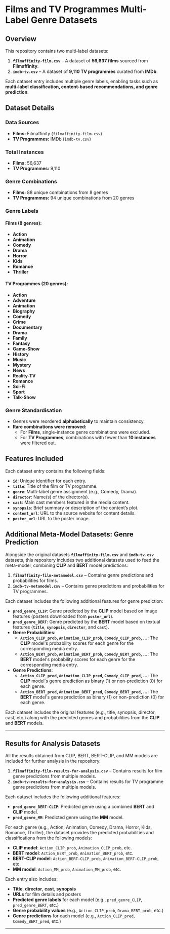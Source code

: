 # Films and TV Programmes Multi-Label Genre Datasets  

## Overview  

This repository contains two multi-label datasets:  
1. **`filmaffinity-film.csv`** – A dataset of **56,637 films** sourced from **Filmaffinity**.  
2. **`imdb-tv.csv`** – A dataset of **9,110 TV programmes** curated from **IMDb**.

Each dataset entry includes multiple genre labels, enabling tasks such as **multi-label classification, content-based recommendations, and genre prediction**.  



## Dataset Details  

### Data Sources  
- **Films:** Filmaffinity (`filmaffinity-film.csv`)  
- **TV Programmes:** IMDb (`imdb-tv.csv`)

### Total Instances  
- **Films:** 56,637  
- **TV Programmes:** 9,110  

### Genre Combinations  
- **Films:** 88 unique combinations from 8 genres  
- **TV Programmes:** 94 unique combinations from 20 genres

### Genre Labels

#### Films (8 genres):
- **Action**
- **Animation**
- **Comedy**
- **Drama**
- **Horror**
- **Kids**
- **Romance**
- **Thriller**

#### TV Programmes (20 genres):
- **Action**
- **Adventure**
- **Animation**
- **Biography**
- **Comedy**
- **Crime**
- **Documentary**
- **Drama**
- **Family**
- **Fantasy**
- **Game-Show**
- **History**
- **Music**
- **Mystery**
- **News**
- **Reality-TV**
- **Romance**
- **Sci-Fi**
- **Sport**
- **Talk-Show**

### Genre Standardisation  
- Genres were reordered **alphabetically** to maintain consistency.  
- **Rare combinations were removed:**  
  - For **Films**, single-instance genre combinations were excluded.  
  - For **TV Programmes**, combinations with fewer than **10 instances** were filtered out.  

## Features Included  

Each dataset entry contains the following fields:  

- **`id`**: Unique identifier for each entry.  
- **`title`**: Title of the film or TV programme.  
- **`genre`**: Multi-label genre assignment (e.g., Comedy, Drama).  
- **`director`**: Name(s) of the director(s).  
- **`cast`**: Main cast members featured in the media content.  
- **`synopsis`**: Brief summary or description of the content’s plot.  
- **`content_url`**: URL to the source website for content details.  
- **`poster_url`**: URL to the poster image.  

## Additional Meta-Model Datasets: Genre Prediction

Alongside the original datasets **`filmaffinity-film.csv`** and **`imdb-tv.csv`** datasets, this repository includes two additional datasets used to feed the meta-model, combining **CLIP** and **BERT** model predictions:

1. **`filmaffinity-film-metamodel.csv`** – Contains genre predictions and probabilities for films.
2. **`imdb-tv-metamodel.csv`** – Contains genre predictions and probabilities for TV programmes.

Each dataset includes the following additional features for genre prediction:

- **`pred_genre_CLIP`**: Genre predicted by the **CLIP** model based on image features (posters downloaded from **`poster_url`**).
- **`pred_genre_BERT`**: Genre predicted by the **BERT** model based on textual features (**`title`**, **`synopsis`**, **`director`**, and **`cast`**).
- **Genre Probabilities**:
  - **`Action_CLIP_prob`, `Animation_CLIP_prob`, `Comedy_CLIP_prob`, ...**: The **CLIP** model's probability scores for each genre for the corresponding media entry.
  - **`Action_BERT_prob`, `Animation_BERT_prob`, `Comedy_BERT_prob`, ...**: The **BERT** model's probability scores for each genre for the corresponding media entry.
- **Genre Predictions**:
  - **`Action_CLIP_pred`, `Animation_CLIP_pred`, `Comedy_CLIP_pred`, ...**: The **CLIP** model's genre prediction as binary (1) or non-prediction (0) for each genre.
  - **`Action_BERT_pred`, `Animation_BERT_pred`, `Comedy_BERT_pred`, ...**: The **BERT** model's genre prediction as binary (1) or non-prediction (0) for each genre.

Each dataset includes the original features (e.g., title, synopsis, director, cast, etc.) along with the predicted genres and probabilities from the **CLIP** and **BERT** models.

---

## Results for Analysis Datasets

All the results obtained from CLIP, BERT, BERT-CLIP, and MM models are included for further analysis in the repository:

1. **`filmaffinity-film-results-for-analysis.csv`** – Contains results for film genre predictions from multiple models.
2. **`imdb-tv-results-for-analysis.csv`** – Contains results for TV programme genre predictions from multiple models.

Each dataset includes the following additional features:

- **`pred_genre_BERT-CLIP`**: Predicted genre using a combined **BERT** and **CLIP** model.
- **`pred_genre_MM`**: Predicted genre using the **MM** model.
  
For each genre (e.g., Action, Animation, Comedy, Drama, Horror, Kids, Romance, Thriller), the dataset provides the predicted probabilities and classifications from the following models:

- **CLIP model**: `Action_CLIP_prob`, `Animation_CLIP_prob`, etc.
- **BERT model**: `Action_BERT_prob`, `Animation_BERT_prob`, etc.
- **BERT-CLIP model**: `Action_BERT-CLIP_prob`, `Animation_BERT-CLIP_prob`, etc.
- **MM model**: `Action_MM_prob`, `Animation_MM_prob`, etc.

Each entry also includes:

- **Title**, **director**, **cast**, **synopsis**
- **URLs** for film details and posters
- **Predicted genre labels** for each model (e.g., `pred_genre_CLIP`, `pred_genre_BERT`, etc.)
- **Genre probability values** (e.g., `Action_CLIP_prob`, `Drama_BERT_prob`, etc.)
- **Genre predictions** for each model (e.g., `Action_CLIP_pred`, `Comedy_BERT_pred`, etc.)

---



